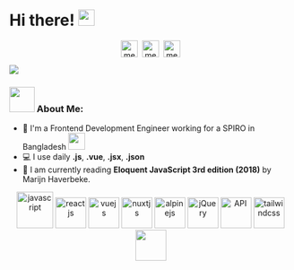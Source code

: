 # Hi there! <img src="https://github.com/TheDudeThatCode/TheDudeThatCode/blob/master/Assets/Hi.gif" width="29px">

<p align="center">
<a href="https://twitter.com/mexuvo" target="blank"><img align="center" src="https://cdn.jsdelivr.net/npm/simple-icons@3.0.1/icons/twitter.svg" alt="mexuvo" height="30" width="30" /></a>&nbsp;
<a href="https://linkedin.com/in/mexuvo" target="blank"><img align="center" src="https://cdn.jsdelivr.net/npm/simple-icons@3.0.1/icons/linkedin.svg" alt="mexuvo" height="30" width="30" /></a>&nbsp;
<a href="https://www.facebook.com/mexuvo"><img align="center" alt="mexuvo" width="30px" src="https://cdn.jsdelivr.net/npm/simple-icons@3.0.1/icons/facebook.svg" /></a>
</p>

<!-- ![](https://camo.githubusercontent.com/992babdffd8c74a1502de375fbdf7e4d54773242/68747470733a2f2f6d656469612e67697068792e636f6d2f6d656469612f53576f536b4e36447854737a71494b4571762f67697068792e676966) -->

![](https://media2.giphy.com/media/ln7z2eWriiQAllfVcn/giphy.gif?cid=790b7611ce0e6c5d3787354c64f094e487f09bb3f64e05cc&rid=giphy.gif&ct=s)

### <img src="https://github.com/TheDudeThatCode/TheDudeThatCode/blob/master/Assets/Developer.gif" width="45px"> About Me:

- 🏦 I'm a Frontend Development Engineer working for a SPIRO in Bangladesh
  <img src="https://media.giphy.com/media/WUlplcMpOCEmTGBtBW/giphy.gif" width="30">
- 💻 I use daily **.js**, **.vue**, **.jsx**, **.json**
- 📖 I am currently reading **Eloquent JavaScript 3rd edition (2018)** by Marijn Haverbeke.

<p align="center">
      <img src="https://cdn.worldvectorlogo.com/logos/logo-javascript.svg" alt="javascript" width="65" height="65"/> 
      <img src="https://cdn.worldvectorlogo.com/logos/react-2.svg" alt="reactjs" width="55" height="55"/>
      <img src="https://cdn.worldvectorlogo.com/logos/vue-9.svg" alt="vuejs" width="55" height="55"/>
      <img src="https://cdn.worldvectorlogo.com/logos/nuxt-2.svg" alt="nuxtjs" width="55" height="55"/>
      <img src="https://cdn.worldvectorlogo.com/logos/alpine-13.svg" alt="alpinejs" width="55" height="55"/>
      <img src="https://cdn.worldvectorlogo.com/logos/jquery-4.svg" alt="jQuery" width="55" height="55"/>
      <img src="https://cdn.worldvectorlogo.com/logos/postman.svg" alt="API" width="55" height="55"/>
      <img src="https://cdn.worldvectorlogo.com/logos/tailwindcss.svg" alt="tailwindcss" width="55" height="55"/>
      <img src="https://cdn.worldvectorlogo.com/logos/bootstrap-4.svg" alt="" width="55" height="55"/> 
</p>
